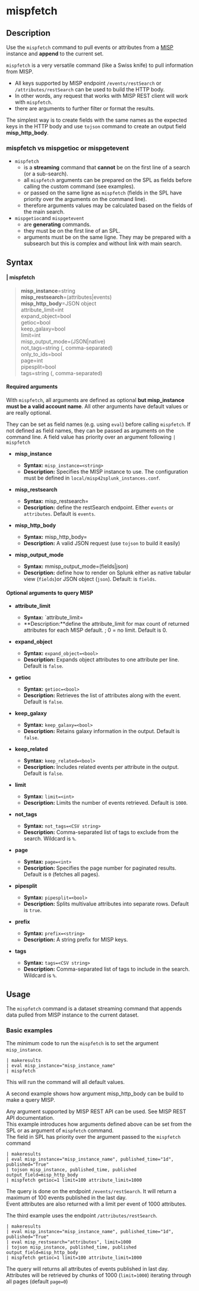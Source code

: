 # mispfetch
## Description

Use the `mispfetch` command to pull events or attributes from a [MISP](https://www.misp-project.org/) instance and **append** to the current set.  

`mispfetch` is a very versatile command (like a Swiss knife) to pull information from MISP.
- All keys supported by MISP endpoint `/events/restSearch` or `/attributes/restSearch` can be used to build the HTTP body.
- In other words, any request that works with MISP REST client will work with `mispfetch`.
- there are arguments to further filter or format the results.

The simplest way is to create fields with the same names as the expected keys in the HTTP body and use `tojson` command to create an output field **misp\_http\_body**.

### mispfetch vs mispgetioc or mispgetevent
-   `mispfetch`
    * is a **streaming** command that **cannot** be on the first line of a search (or a sub-search).
    * all `mispfetch` arguments can be prepared on the SPL as fields before calling the custom command (see examples).
    * or passed on the same ligne as `mispfetch` (fields in the SPL have priority over the arguments on the command line).
    * therefore arguments values may be calculated based on the fields of the main search.
-   `mispgetioc`and `mispgetevent` 
    * are **generating** commands.
    * they must be on the first line of an SPL.
    * arguments must be on the same ligne. They may be prepared with a subsearch but this is complex and without link with main search.

## Syntax
#### | mispfetch
> **misp_instance**=string  
> **misp_restsearch**=(attributes|events)  
> **misp_http_body**=JSON object  
> attribute_limit=int  
> expand_object=bool  
> getioc=bool  
> keep_galaxy=bool  
> limit=int  
> misp\_output\_mode=(JSON|native)  
> not_tags=string (, comma-separated)  
> only_to_ids=bool  
> page=int  
> pipesplit=bool  
> tags=string (, comma-separated)  

#### Required arguments
With `mispfetch`, all arguments are defined as optional **but misp_instance must be a valid account name**. All other arguments have default values or are really optional.   

They can be set as field names (e.g. using `eval`) before calling `mispfetch`. If not defined as field names, they can be passed as arguments on the command line. A field value has priority over an argument following `| mispfetch`

- **misp_instance**
  - **Syntax:** `misp_instance=<string>`
  - **Description:** Specifies the MISP instance to use. The configuration must be defined in `local/misp42splunk_instances.conf`.

- **misp_restsearch**
    - **Syntax:** misp_restsearch=<string>
    - **Description:** define the restSearch endpoint. Either `events` or `attributes`. Default is `events`.

- **misp\_http\_body**
    - **Syntax:** misp\_http\_body=<JSON>
    - **Description:** A valid JSON request (use `tojson` to build it easily)

- **misp\_output\_mode**
    - **Syntax:** mmisp\_output\_mode=(fields|json)
    - **Description:** define how to render on Splunk either as native tabular view (`fields`)or JSON object (`json`). Default: is `fields`.

#### Optional arguments to query MISP
- **attribute_limit**
    - **Syntax:** `attribute_limit=<int>
    - **Description:**define the attribute_limit for max count of returned attributes for each MISP default. ; 0 = no limit. Default is 0.

- **expand_object**
  - **Syntax:** `expand_object=<bool>`
  - **Description:** Expands object attributes to one attribute per line. Default is `false`.

- **getioc**
  - **Syntax:** `getioc=<bool>`
  - **Description:** Retrieves the list of attributes along with the event. Default is `false`.

- **keep_galaxy**
  - **Syntax:** `keep_galaxy=<bool>`
  - **Description:** Retains galaxy information in the output. Default is `false`.

- **keep_related**
  - **Syntax:** `keep_related=<bool>`
  - **Description:** Includes related events per attribute in the output. Default is `false`.

- **limit**
  - **Syntax:** `limit=<int>`
  - **Description:** Limits the number of events retrieved. Default is `1000`.

- **not_tags**
  - **Syntax:** `not_tags=<CSV string>`
  - **Description:** Comma-separated list of tags to exclude from the search. Wildcard is `%`.

- **page**
  - **Syntax:** `page=<int>`
  - **Description:** Specifies the page number for paginated results. Default is `0` (fetches all pages).

- **pipesplit**
  - **Syntax:** `pipesplit=<bool>`
  - **Description:** Splits multivalue attributes into separate rows. Default is `true`.

- **prefix**
  - **Syntax:** `prefix=<string>`
  - **Description:** A string prefix for MISP keys.

- **tags**
  - **Syntax:** `tags=<CSV string>`
  - **Description:** Comma-separated list of tags to include in the search. Wildcard is `%`.

## Usage

The `mispfetch` command is a dataset streaming command that appends data pulled from MISP instance to the current dataset.

### Basic examples

The minimum code to run the `mispfetch` is to set the argument `misp_instance`.

    | makeresults
    | eval misp_instance="misp_instance_name"
    | mispfetch

This will run the command will all default values.

A second example shows how argument misp\_http\_body can be build to make a query MISP.

Any argument supported by MISP REST API can be used. See MISP REST API documentation.  
This example introduces how arguments defined above can be set from the SPL or as argument of `mispfetch` command.  
The field in SPL has priority over the argument passed to the `mispfetch` command

    | makeresults
    | eval misp_instance="misp_instance_name", published_time="1d", published="True"
    | tojson misp_instance, published_time, published output_field=misp_http_body
    | mispfetch getioc=1 limit=100 attribute_limit=1000

The query is done on the endpoint `/events/restSearch`. It will return a maximum of 100 events published in the last day.  
Event attributes are also returned with a limit per event of 1000 attributes.

The third example uses the endpoint `/attributes/restSearch`.

    | makeresults
    | eval misp_instance="misp_instance_name", published_time="1d", published="True"
    | eval misp_restsearch="attributes", limit=1000
    | tojson misp_instance, published_time, published output_field=misp_http_body
    | mispfetch getioc=1 limit=100 attribute_limit=1000

The query will returns all attributes of events published in last day. Attributes will be retrieved by chunks of 1000 (`limit=1000`) iterating through all pages (default `page=0`)

